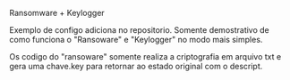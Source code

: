 Ransomware + Keylogger

Exemplo de configo adiciona no repositorio.
Somente demostrativo de como funciona o "Ransoware" e "Keylogger" no modo mais simples.

Os codigo do "ransoware" somente realiza a criptografia em arquivo txt e gera uma chave.key para retornar ao estado original com o descript.

